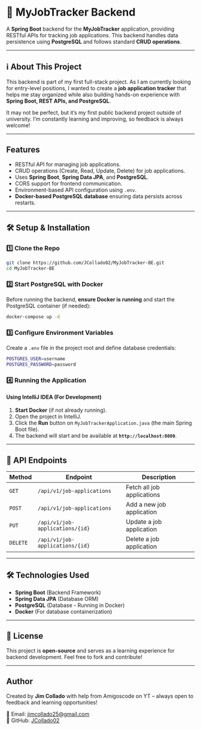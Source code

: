 # 📌 MyJobTracker Backend

A **Spring Boot** backend for the **MyJobTracker** application, providing RESTful APIs for tracking job applications. This backend handles data persistence using **PostgreSQL** and follows standard **CRUD operations**.

---

## ℹ️ About This Project
This backend is part of my first full-stack project. As I am currently looking for entry-level positions, I wanted to create a **job application tracker** that helps me stay organized while also building hands-on experience with **Spring Boot, REST APIs, and PostgreSQL**.

It may not be perfect, but it’s my first public backend project outside of university. I’m constantly learning and improving, so feedback is always welcome!

---

## Features
- RESTful API for managing job applications.
- CRUD operations (Create, Read, Update, Delete) for job applications.
- Uses **Spring Boot**, **Spring Data JPA**, and **PostgreSQL**.
- CORS support for frontend communication.
- Environment-based API configuration using `.env`.
- **Docker-based PostgreSQL database** ensuring data persists across restarts.

---

## 🛠 Setup & Installation

### **1️⃣ Clone the Repo**
```sh
git clone https://github.com/JCollado02/MyJobTracker-BE.git
cd MyJobTracker-BE
```

### **2️⃣ Start PostgreSQL with Docker**
Before running the backend, **ensure Docker is running** and start the PostgreSQL container (if needed):
```sh
docker-compose up -d
```

### **3️⃣ Configure Environment Variables**
Create a `.env` file in the project root and define database credentials:

```sh
POSTGRES_USER=username
POSTGRES_PASSWORD=password
```

### **4️⃣ Running the Application**
#### **Using IntelliJ IDEA (For Development)**
1. **Start Docker** (if not already running).
2. Open the project in IntelliJ.
3. Click the **Run** button on `MyJobTrackerApplication.java` (the main Spring Boot file).
4. The backend will start and be available at **`http://localhost:8080`**.

---

## 📡 API Endpoints

| Method  | Endpoint                        | Description                 |
|---------|--------------------------------|-----------------------------|
| `GET`   | `/api/v1/job-applications`      | Fetch all job applications  |
| `POST`  | `/api/v1/job-applications`      | Add a new job application   |
| `PUT`   | `/api/v1/job-applications/{id}` | Update a job application    |
| `DELETE`| `/api/v1/job-applications/{id}` | Delete a job application    |

---

## 🛠 Technologies Used
- **Spring Boot** (Backend Framework)
- **Spring Data JPA** (Database ORM)
- **PostgreSQL** (Database - Running in Docker)
- **Docker** (For database containerization)

---

## 📝 License
This project is **open-source** and serves as a learning experience for backend development. Feel free to fork and contribute!

---

## Author
Created by **Jim Collado** with help from Amigoscode on YT – always open to feedback and learning opportunities!

📧 Email: jimcollado25@gmail.com  
🔗 GitHub: [JCollado02](https://github.com/JCollado02)

